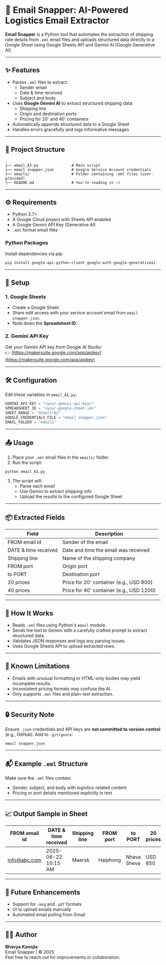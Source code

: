 # 📧 Email Snapper: AI-Powered Logistics Email Extractor

**Email Snapper** is a Python tool that automates the extraction of shipping rate details from `.eml` email files and uploads structured data directly to a Google Sheet using Google Sheets API and Gemini AI (Google Generative AI).

---

## ✨ Features

- Parses `.eml` files to extract:
  - Sender email
  - Date & time received
  - Subject and body
- Uses **Google Gemini AI** to extract structured shipping data:
  - Shipping line
  - Origin and destination ports
  - Pricing for 20' and 40' containers
- Automatically appends structured data to a Google Sheet
- Handles errors gracefully and logs informative messages

---

## 📁 Project Structure

```
.
├── email_AI.py               # Main script
├── email snapper.json        # Google Service Account credentials
├── emails/                   # Folder containing .eml files (user-provided)
├── README.md                 # You're reading it :)
```

---

## ⚙️ Requirements

- Python 3.7+
- A Google Cloud project with Sheets API enabled
- A Google Gemini API Key (Generative AI)
- `.eml` format email files

### Python Packages

Install dependencies via pip:

```bash
pip install google-api-python-client google-auth google-generativeai
```

---

## 🔐 Setup

### 1. Google Sheets

- Create a Google Sheet.
- Share edit access with your service account email from `email snapper.json`.
- Note down the **Spreadsheet ID**.

### 2. Gemini API Key

Get your Gemini API key from Google AI Studio:  
👉 [https://makersuite.google.com/app/apikey](https://makersuite.google.com/app/apikey)

---

## 🛠️ Configuration

Edit these variables in `email_AI.py`:

```python
GEMINI_API_KEY = "<your-gemini-api-key>"
SPREADSHEET_ID = "<your-google-sheet-id>"
SHEET_RANGE = "Sheet1!A2"
GOOGLE_CREDENTIALS_FILE = "email snapper.json"
EMAIL_FOLDER = "emails"
```

---

## 📤 Usage

1. Place your `.eml` email files in the `emails/` folder.
2. Run the script:

```bash
python email_AI.py
```

3. The script will:
   - Parse each email
   - Use Gemini to extract shipping info
   - Upload the results to the configured Google Sheet

---

## 📦 Extracted Fields

| Field                  | Description                                |
|------------------------|--------------------------------------------|
| FROM email id          | Sender of the email                        |
| DATE & time received   | Date and time the email was received       |
| Shipping line          | Name of the shipping company               |
| FROM port              | Origin port                                |
| to PORT                | Destination port                           |
| 20 prices              | Price for 20' container (e.g., USD 800)   |
| 40 prices              | Price for 40' container (e.g., USD 1200)  |

---

## 🧠 How It Works

- Reads `.eml` files using Python's `email` module.
- Sends the text to Gemini with a carefully crafted prompt to extract structured data.
- Validates JSON responses and logs any parsing issues.
- Uses Google Sheets API to upload extracted rows.

---

## 🚫 Known Limitations

- Emails with unusual formatting or HTML-only bodies may yield incomplete results.
- Inconsistent pricing formats may confuse the AI.
- Only supports `.eml` files and plain-text extraction.

---

## 🔒 Security Note

Ensure `.json` credentials and API keys are **not committed to version control** (e.g., GitHub). Add to `.gitignore`:

```
email snapper.json
```

---

## 📬 Example `.eml` Structure

Make sure the `.eml` files contain:

- Sender, subject, and body with logistics-related content
- Pricing or port details mentioned explicitly in text

---

## 📈 Output Sample in Sheet

| FROM email id       | DATE & time received | Shipping line | FROM port | to PORT | 20 prices | 40 prices |
|---------------------|----------------------|---------------|-----------|---------|-----------|-----------|
| info@abc.com        | 2025-06-22 10:15 AM  | Maersk        | Haiphong  | Nhava Sheva | USD 850 | USD 1250 |

---

## 🧩 Future Enhancements

- Support for `.msg` and `.pdf` formats
- UI to upload emails manually
- Automated email polling from Gmail

---

## 🧑‍💻 Author

**Bhavya Kanojia**  
Email Snapper | © 2025  
Feel free to reach out for improvements or collaboration.
